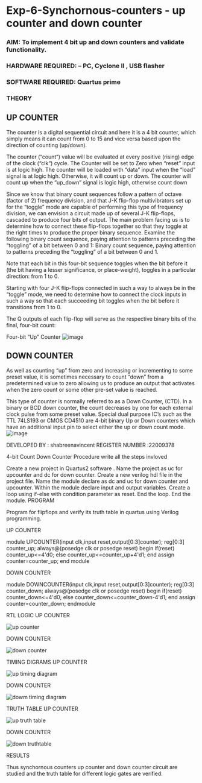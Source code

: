 # Exp-6-Synchornous-counters - up counter and down counter 
### AIM: To implement 4 bit up and down counters and validate  functionality.
### HARDWARE REQUIRED:  – PC, Cyclone II , USB flasher
### SOFTWARE REQUIRED:   Quartus prime
### THEORY 

## UP COUNTER 
The counter is a digital sequential circuit and here it is a 4 bit counter, which simply means it can count from 0 to 15 and vice versa based upon the direction of counting (up/down). 

The counter (“count“) value will be evaluated at every positive (rising) edge of the clock (“clk“) cycle.
The Counter will be set to Zero when “reset” input is at logic high.
The counter will be loaded with “data” input when the “load” signal is at logic high. Otherwise, it will count up or down.
The counter will count up when the “up_down” signal is logic high, otherwise count down

Since we know that binary count sequences follow a pattern of octave (factor of 2) frequency division, and that J-K flip-flop multivibrators set up for the “toggle” mode are capable of performing this type of frequency division, we can envision a circuit made up of several J-K flip-flops, cascaded to produce four bits of output.
The main problem facing us is to determine how to connect these flip-flops together so that they toggle at the right times to produce the proper binary sequence.
Examine the following binary count sequence, paying attention to patterns preceding the “toggling” of a bit between 0 and 1:
Binary count sequence, paying attention to patterns preceding the “toggling” of a bit between 0 and 1.

Note that each bit in this four-bit sequence toggles when the bit before it (the bit having a lesser significance, or place-weight), toggles in a particular direction: from 1 to 0.



 
 

Starting with four J-K flip-flops connected in such a way to always be in the “toggle” mode, we need to determine how to connect the clock inputs in such a way so that each succeeding bit toggles when the bit before it transitions from 1 to 0.

The Q outputs of each flip-flop will serve as the respective binary bits of the final, four-bit count:

 
 

Four-bit “Up” Counter
![image](https://user-images.githubusercontent.com/36288975/169644758-b2f4339d-9532-40c5-af40-8f4f8c942e2c.png)



## DOWN COUNTER 

As well as counting “up” from zero and increasing or incrementing to some preset value, it is sometimes necessary to count “down” from a predetermined value to zero allowing us to produce an output that activates when the zero count or some other pre-set value is reached.

This type of counter is normally referred to as a Down Counter, (CTD). In a binary or BCD down counter, the count decreases by one for each external clock pulse from some preset value. Special dual purpose IC’s such as the TTL 74LS193 or CMOS CD4510 are 4-bit binary Up or Down counters which have an additional input pin to select either the up or down count mode.
![image](https://user-images.githubusercontent.com/36288975/169644844-1a14e123-7228-4ed8-81a9-eb937dff4ac8.png)


DEVELOPED BY : shabreenavincent 
REGISTER NUMBER :22009378

4-bit Count Down Counter Procedure write all the steps invloved

Create a new project in Quartus2 software .
Name the project as uc for upcounter and dc for down counter.
Create a new verilog hdl file in the project file.
Name the module declare as dc and uc for down counter and upcounter.
Within the module declare input and output variables.
Create a loop using if-else with condition parameter as reset.
End the loop.
End the module.
PROGRAM

Program for flipflops and verify its truth table in quartus using Verilog programming.

UP COUNTER

module UPCOUNTER(input clk,input reset,output[0:3]counter);
reg[0:3] counter_up;
always@(posedge clk or posedge reset)
begin
if(reset)
counter_up<=4'd0;
else counter_up<=counter_up+4'd1;
end
assign counter=counter_up;
end module

DOWN COUNTER

module DOWNCOUNTER(input clk,input reset,output[0:3]counter);
reg[0:3] counter_down;
always@(posedge clk or posedge reset)
begin
if(reset)
counter_down<=4'd0;
else
counter_down<=counter_down-4'd1;
end
assign counter=counter_down;
endmodule

RTL LOGIC
UP COUNTER





![up counter](https://user-images.githubusercontent.com/119475721/214063634-74d0f30e-4a61-45db-9122-a502bdebecbc.png)





DOWN COUNTER






![down counter](https://user-images.githubusercontent.com/119475721/214063971-5313122a-004c-44a1-a8a7-798e33d1be5a.png)



TIMING DIGRAMS
UP COUNTER




![up timing diagram](https://user-images.githubusercontent.com/119475721/214064385-575a7e12-b09f-4946-a225-55497abdfb6b.png)





DOWN COUNTER




![dowm timing diagram](https://user-images.githubusercontent.com/119475721/214064711-31d85e5a-bddd-49e7-a4d0-550885f74ba9.png)


TRUTH TABLE UP COUNTER






![up truth table](https://user-images.githubusercontent.com/119475721/214065107-503d7e40-a271-41a7-9621-3d31a912a5d8.png)





DOWN COUNTER






![down truthtable](https://user-images.githubusercontent.com/119475721/214065557-3216c175-dea1-4377-985d-2f640e98d14b.png)


RESULTS

Thus synchornous counters up counter and down counter circuit are studied and the truth table for different logic gates are verified.


